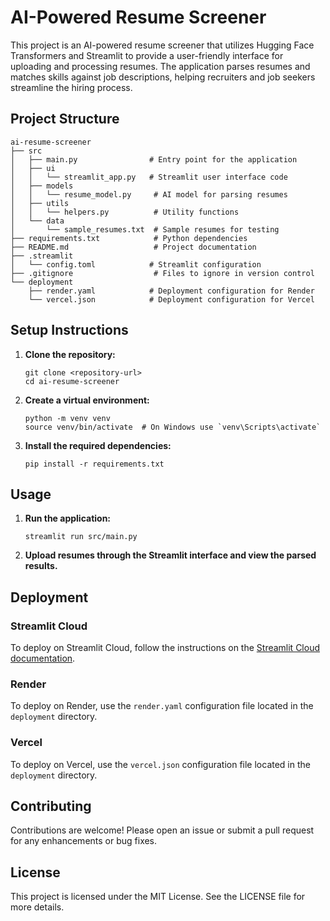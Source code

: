 # AI-Powered Resume Screener

This project is an AI-powered resume screener that utilizes Hugging Face Transformers and Streamlit to provide a user-friendly interface for uploading and processing resumes. The application parses resumes and matches skills against job descriptions, helping recruiters and job seekers streamline the hiring process.

## Project Structure

```
ai-resume-screener
├── src
│   ├── main.py                # Entry point for the application
│   ├── ui
│   │   └── streamlit_app.py   # Streamlit user interface code
│   ├── models
│   │   └── resume_model.py     # AI model for parsing resumes
│   ├── utils
│   │   └── helpers.py          # Utility functions
│   └── data
│       └── sample_resumes.txt  # Sample resumes for testing
├── requirements.txt            # Python dependencies
├── README.md                   # Project documentation
├── .streamlit
│   └── config.toml            # Streamlit configuration
├── .gitignore                  # Files to ignore in version control
└── deployment
    ├── render.yaml            # Deployment configuration for Render
    └── vercel.json            # Deployment configuration for Vercel
```

## Setup Instructions

1. **Clone the repository:**
   ```
   git clone <repository-url>
   cd ai-resume-screener
   ```

2. **Create a virtual environment:**
   ```
   python -m venv venv
   source venv/bin/activate  # On Windows use `venv\Scripts\activate`
   ```

3. **Install the required dependencies:**
   ```
   pip install -r requirements.txt
   ```

## Usage

1. **Run the application:**
   ```
   streamlit run src/main.py
   ```

2. **Upload resumes through the Streamlit interface and view the parsed results.**

## Deployment

### Streamlit Cloud

To deploy on Streamlit Cloud, follow the instructions on the [Streamlit Cloud documentation](https://docs.streamlit.io/streamlit-cloud).

### Render

To deploy on Render, use the `render.yaml` configuration file located in the `deployment` directory.

### Vercel

To deploy on Vercel, use the `vercel.json` configuration file located in the `deployment` directory.

## Contributing

Contributions are welcome! Please open an issue or submit a pull request for any enhancements or bug fixes.

## License

This project is licensed under the MIT License. See the LICENSE file for more details.